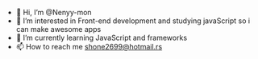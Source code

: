 - 👋 Hi, I’m @Nenyy-mon
- 👀 I’m interested in Front-end development and studying javaScript so i can make awesome apps 
- 🌱 I’m currently learning JavaScript and frameworks
- 📫 How to reach me shone2699@hotmail.rs

<!---
Nenyy-mon/Nenyy-mon is a ✨ special ✨ repository because its `README.md` (this file) appears on your GitHub profile.
You can click the Preview link to take a look at your changes.
--->

